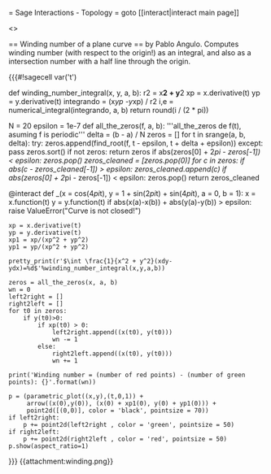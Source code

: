 = Sage Interactions - Topology =
goto [[interact|interact main page]]

<<TableOfContents>>

== Winding number of a plane curve ==
by Pablo Angulo. Computes winding number (with respect to the origin!) as an integral, and also as a intersection number with a half line through the origin.

{{{#!sagecell
var('t')

def winding_number_integral(x, y, a, b):
    r2 = x**2 + y**2
    xp = x.derivative(t)
    yp = y.derivative(t)
    integrando = (x*yp -y*xp) / r2
    i,e = numerical_integral(integrando, a, b)
    return round(i / (2 * pi))
    
N = 20
epsilon = 1e-7
def all_the_zeros(f, a, b):
    '''all_the_zeros de f(t), asuming f is periodic'''
    delta = (b - a) / N
    zeros = []
    for t in srange(a, b, delta):
        try:
            zeros.append(find_root(f, t - epsilon, t + delta + epsilon))
        except:
            pass
    zeros.sort()
    if not zeros:
        return zeros
    if abs(zeros[0] + 2*pi - zeros[-1]) < epsilon:
        zeros.pop()
    zeros_cleaned = [zeros.pop(0)]
    for c in zeros:
        if abs(c - zeros_cleaned[-1]) > epsilon:
            zeros_cleaned.append(c)
    if abs(zeros[0] + 2*pi - zeros[-1]) < epsilon:
        zeros.pop()
    return zeros_cleaned

@interact
def _(x = cos(4*pi*t), y = 1 + sin(2*pi*t) + sin(4*pi*t),
      a = 0, b = 1):
    x = x.function(t)
    y = y.function(t)
    if abs(x(a)-x(b)) + abs(y(a)-y(b)) > epsilon:
        raise ValueError("Curve is not closed!")
    
    xp = x.derivative(t)
    yp = y.derivative(t)
    xp1 = xp/(xp^2 + yp^2)
    yp1 = yp/(xp^2 + yp^2)

    pretty_print(r'$\int \frac{1}{x^2 + y^2}(xdy-ydx)=%d$'%winding_number_integral(x,y,a,b))

    zeros = all_the_zeros(x, a, b)
    wn = 0
    left2right = []
    right2left = []
    for t0 in zeros:
        if y(t0)>0:
            if xp(t0) > 0:
                left2right.append((x(t0), y(t0)))
                wn -= 1
            else:
                right2left.append((x(t0), y(t0)))
                wn += 1

    print('Winding number = (number of red points) - (number of green points): {}'.format(wn))

    p = (parametric_plot((x,y),(t,0,1)) +
         arrow((x(0),y(0)), (x(0) + xp1(0), y(0) + yp1(0))) +
         point2d([(0,0)], color = 'black', pointsize = 70))
    if left2right:
        p += point2d(left2right , color = 'green', pointsize = 50)
    if right2left:
        p += point2d(right2left , color = 'red', pointsize = 50)
    p.show(aspect_ratio=1)
}}}
{{attachment:winding.png}}
